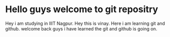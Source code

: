 # Hello guys welcome to git repositry

Hey i am studying in IIIT Nagpur.
Hey this is vinay.
Here i am learning git and github.
welcome back guys i have learned the git and github is going on.
